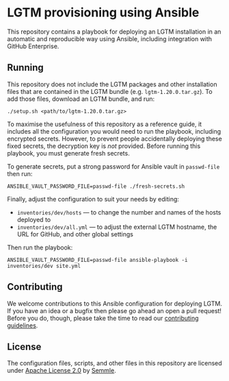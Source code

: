 # LGTM provisioning using Ansible

This repository contains a playbook for deploying an LGTM installation in an
automatic and reproducible way using Ansible, including integration with
GitHub Enterprise.

## Running

This repository does not include the LGTM packages and other installation
files that are contained in the LGTM bundle (e.g. `lgtm-1.20.0.tar.gz`).
To add those files, download an LGTM bundle, and run:

```
./setup.sh <path/to/lgtm-1.20.0.tar.gz>
```

To maximise the usefulness of this repository as a reference guide, it
includes all the configuration you would need to run the playbook, including
encrypted secrets. However, to prevent people accidentally deploying these
fixed secrets, the decryption key is *not* provided. Before running this
playbook, you must generate fresh secrets.

To generate secrets, put a strong password for Ansible vault in `passwd-file`
then run:

```
ANSIBLE_VAULT_PASSWORD_FILE=passwd-file ./fresh-secrets.sh
```

Finally, adjust the configuration to suit your needs by editing:

  - `inventories/dev/hosts` — to change the number and names of the hosts
    deployed to
  - `inventories/dev/all.yml` — to adjust the external LGTM hostname, the URL for GitHub, and other global settings

Then run the playbook:

```
ANSIBLE_VAULT_PASSWORD_FILE=passwd-file ansible-playbook -i inventories/dev site.yml
```

## Contributing

We welcome contributions to this Ansible configuration for deploying LGTM. If
you have an idea or a bugfix then please go ahead an open a pull request!
Before you do, though, please take the time to read our [contributing
guidelines](CONTRIBUTING.md).

## License

The configuration files, scripts, and other files in this repository are
licensed under [Apache License 2.0](LICENSE) by [Semmle](https://semmle.com).
